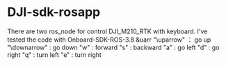 # DJI-sdk-rosapp

There are two ros_node for control DJI_M210_RTK with keyboard.
I've tested the code with Onboard-SDK-ROS-3.8
&uarr  "\uparrow" ： go up
"\downarrow" : go down
"w"  :  forward
"s"  :  backward
"a"  :  go left
"d"  :  go right
"q"  :  turn left
"e"  :  turn right
